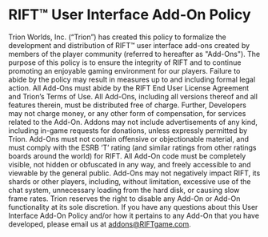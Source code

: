# RIFT™ User Interface Add-On Policy

Trion Worlds, Inc. (“Trion”) has created this policy to formalize the development and distribution of RIFT™ user interface add-ons created by members of the player community (referred to hereafter as "Add-Ons"). The purpose of this policy is to ensure the integrity of RIFT and to continue promoting an enjoyable gaming environment for our players. Failure to abide by the policy may result in measures up to and including formal legal action.
All Add-Ons must abide by the RIFT End User License Agreement and Trion’s Terms of Use.
All Add-Ons, including all versions thereof and all features therein, must be distributed free of charge. Further, Developers may not charge money, or any other form of compensation, for services related to the Add-On.
Addons may not include advertisements of any kind, including in-game requests for donations, unless expressly permitted by Trion.
Add-Ons must not contain offensive or objectionable material, and must comply with the ESRB ‘T’ rating (and similar ratings from other ratings boards around the world) for RIFT. 
All Add-On code must be completely visible, not hidden or obfuscated in any way, and freely accessible to and viewable by the general public.
Add-Ons may not negatively impact RIFT, its shards or other players, including, without limitation, excessive use of the chat system, unnecessary loading from the hard disk, or causing slow frame rates.
Trion reserves the right to disable any Add-On or Add-On functionality at its sole discretion.
If you have any questions about this User Interface Add-On Policy and/or how it pertains to any Add-On that you have developed, please email us at addons@RIFTgame.com.
